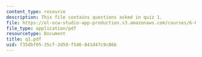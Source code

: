 ```yaml
---
content_type: resource
description: This file contains questions asked in quiz 1.
file: https://ol-ocw-studio-app-production.s3.amazonaws.com/courses/6-042j-mathematics-for-computer-science-fall-2005/f35dbf0535cf2d59f546841d47c9c86b_q1.pdf
file_type: application/pdf
resourcetype: Document
title: q1.pdf
uid: f35dbf05-35cf-2d59-f546-841d47c9c86b
---
```

